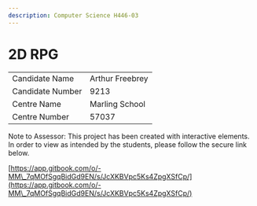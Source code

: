 ```yaml
---
description: Computer Science H446-03
---
```


# 2D RPG

|                  |                 |
| ---------------- | --------------- |
| Candidate Name   | Arthur Freebrey |
| Candidate Number | 9213            |
| Centre Name      | Marling School  |
| Centre Number    | 57037           |

Note to Assessor: This project has been created with interactive elements. In order to view as intended by the students, please follow the secure link below.

[https://app.gitbook.com/o/-MM\_7qMOfSgqBidGd9EN/s/JcXKBVpc5Ks4ZpgXSfCp/](https://app.gitbook.com/o/-MM\_7qMOfSgqBidGd9EN/s/JcXKBVpc5Ks4ZpgXSfCp/)
